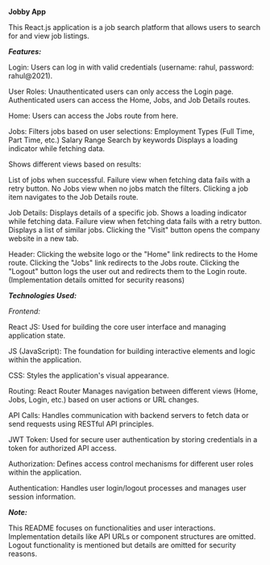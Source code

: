 **Jobby App**

This React.js application is a job search platform that allows users to search for and view job listings.

***Features:***

Login: Users can log in with valid credentials (username: rahul, password: rahul@2021).

User Roles:
Unauthenticated users can only access the Login page.
Authenticated users can access the Home, Jobs, and Job Details routes.

Home: Users can access the Jobs route from here.

Jobs:
Filters jobs based on user selections:
Employment Types (Full Time, Part Time, etc.)
Salary Range
Search by keywords
Displays a loading indicator while fetching data.

Shows different views based on results:

List of jobs when successful.
Failure view when fetching data fails with a retry button.
No Jobs view when no jobs match the filters.
Clicking a job item navigates to the Job Details route.

Job Details:
Displays details of a specific job.
Shows a loading indicator while fetching data.
Failure view when fetching data fails with a retry button.
Displays a list of similar jobs.
Clicking the "Visit" button opens the company website in a new tab.

Header:
Clicking the website logo or the "Home" link redirects to the Home route.
Clicking the "Jobs" link redirects to the Jobs route.
Clicking the "Logout" button logs the user out and redirects them to the Login route. (Implementation details omitted for security reasons)

***Technologies Used:***

*Frontend:*

React JS: Used for building the core user interface and managing application state.

JS (JavaScript): The foundation for building interactive elements and logic within the application.

CSS: Styles the application's visual appearance.

Routing: React Router Manages navigation between different views (Home, Jobs, Login, etc.) based on user actions or URL changes.

API Calls: Handles communication with backend servers to fetch data or send requests using RESTful API principles.

JWT Token: Used for secure user authentication by storing credentials in a token for authorized API access.

Authorization: Defines access control mechanisms for different user roles within the application.

Authentication: Handles user login/logout processes and manages user session information.

***Note:***

This README focuses on functionalities and user interactions.
Implementation details like API URLs or component structures are omitted.
Logout functionality is mentioned but details are omitted for security reasons.

